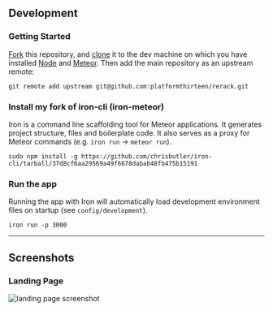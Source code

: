## Development
### Getting Started
[Fork](https://help.github.com/articles/fork-a-repo/#fork-an-example-repository) this repository, and [clone](https://help.github.com/articles/fork-a-repo/#step-2-create-a-local-clone-of-your-fork) it to the dev machine on which you have installed [Node](https://nodejs.org/download/) and [Meteor](https://www.meteor.com/install). Then add the main repository as an upstream remote:

    git remote add upstream git@github.com:platformthirteen/rerack.git

### Install my fork of iron-cli (iron-meteor)
Iron is a command line scaffolding tool for Meteor applications. It generates project structure, files and boilerplate code. It also serves as a proxy for Meteor commands (e.g. `iron run` -> `meteor run`).

    sudo npm install -g https://github.com/chrisbutler/iron-cli/tarball/37d8cf6aa29569a49f6678dabab48fb475b15191

### Run the app
Running the app with Iron will automatically load development environment files on startup (see `config/development`).

    iron run -p 3000

***

## Screenshots

### Landing Page
![landing page screenshot](https://cdn.rerackapp.com/screenshots/rr-landing.jpg)
